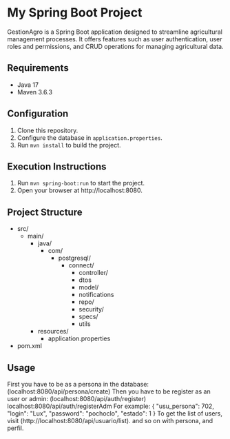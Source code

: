 # My Spring Boot Project
GestionAgro is a Spring Boot application designed to streamline agricultural management processes. It offers features such as user authentication, user roles and permissions, and CRUD operations for managing agricultural data.

## Requirements

- Java 17
- Maven 3.6.3

## Configuration

1. Clone this repository.
2. Configure the database in `application.properties`.
3. Run `mvn install` to build the project.

## Execution Instructions

1. Run `mvn spring-boot:run` to start the project.
2. Open your browser at http://localhost:8080.

## Project Structure

- src/
  - main/
    - java/
      - com/
        - postgresql/
          - connect/
            - controller/
            - dtos
            - model/
            - notifications
            - repo/
            - security/
            - specs/
            - utils
    - resources/
      - application.properties
- pom.xml

## Usage
First you have to be as a persona in the database: (localhost:8080/api/persona/create)
Then you have to be register as an user or admin: (localhost:8080/api/auth/register) localhost:8080/api/auth/registerAdm
For example: 
{
    "usu_persona": 702,
    "login": "Lux",
    "password": "pochoclo",
    "estado": 1
}
To get the list of users, visit (http://localhost:8080/api/usuario/list).
and so on with persona, and perfil.
